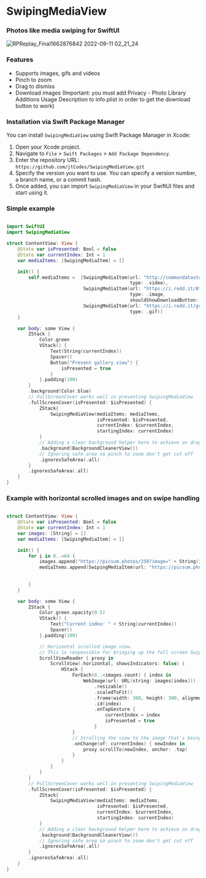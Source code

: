 # SwipingMediaView

### Photos like media swiping for SwiftUI

![RPReplay_Final1662876842 2022-09-11 02_21_24](https://user-images.githubusercontent.com/23707104/189515150-98464eb3-def0-4214-beea-ed9105a13a20.gif)

### Features
- Supports images, gifs and videos
- Pinch to zoom
- Drag to dismiss
- Download images (Important: you must add Privacy - Photo Library Additions Usage Description to info.plist in order to get the download button to work)

### Installation via Swift Package Manager

You can install `SwipingMediaView` using Swift Package Manager in Xcode:

1. Open your Xcode project.
2. Navigate to `File` > `Swift Packages` > `Add Package Dependency`.
3. Enter the repository URL: `https://github.com/jtCodes/SwipingMediaView.git`
4. Specify the version you want to use. You can specify a version number, a branch name, or a commit hash.
5. Once added, you can import `SwipingMediaView` in your SwiftUI files and start using it.

### Simple example
```Swift

import SwiftUI
import SwipingMediaView

struct ContentView: View {
    @State var isPresented: Bool = false
    @State var currentIndex: Int = 1
    var mediaItems: [SwipingMediaItem] = []

    init() {
        self.mediaItems =  [SwipingMediaItem(url: "http://commondatastorage.googleapis.com/gtv-videos-bucket/sample/TearsOfSteel.mp4",
                                             type: .video),
                            SwipingMediaItem(url: "https://i.redd.it/8t6vk567khm91.jpg",
                                             type: .image,
                                             shouldShowDownloadButton: true),
                            SwipingMediaItem(url: "https://i.redd.it/gczavw14bfm91.gif",
                                             type: .gif)]
    }

    var body: some View {
        ZStack {
            Color.green
            VStack() {
                Text(String(currentIndex))
                Spacer()
                Button("Present gallery view") {
                    isPresented = true
                }
            }.padding(100)
        }
        .background(Color.blue)
        // FullScreenCover works well in presenting SwipingMediaView
        .fullScreenCover(isPresented: $isPresented) {
            ZStack{
                SwipingMediaView(mediaItems: mediaItems,
                                 isPresented: $isPresented,
                                 currentIndex: $currentIndex,
                                 startingIndex: currentIndex)
            }
            // Adding a clear background helper here to achieve on drag fading background effect
            .background(BackgroundCleanerView())
            // Ignoring safe area so pinch to zoom don't get cut off
            .ignoresSafeArea(.all)
        }
        .ignoresSafeArea(.all)
    }
}
```
### Example with horizontal scrolled images and on swipe handling
```Swift

struct ContentView: View {
    @State var isPresented: Bool = false
    @State var currentIndex: Int = 1
    var images: [String] = []
    var mediaItems: [SwipingMediaItem] = []

    init() {
        for i in 0..<64 {
            images.append("https://picsum.photos/250?image=" + String(i))
            mediaItems.append(SwipingMediaItem(url: "https://picsum.photos/250?image=" + String(i),
                                                                                        type: .image,
                                                                                        title: "Image " + String(i)))
        }
    }

    var body: some View {
        ZStack {
            Color.green.opacity(0.5)
            VStack() {
                Text("Current index: " + String(currentIndex))
                Spacer()
            }.padding(100)

            // Horizontal scrolled image view.
            // This is responsible for bringing up the full screen SwipingMediaView.
            ScrollViewReader { proxy in
                ScrollView(.horizontal, showsIndicators: false) {
                    HStack {
                        ForEach(0..<images.count) { index in
                            WebImage(url: URL(string: images[index]))
                                .resizable()
                                .scaledToFit()
                                .frame(width: 300, height: 300, alignment: .center)
                                .id(index)
                                .onTapGesture {
                                    currentIndex = index
                                    isPresented = true
                                }
                        }
                        // Scrolling the view to the image that's being shown on SwipingMediaView
                        .onChange(of: currentIndex) { newIndex in
                            proxy.scrollTo(newIndex, anchor: .top)
                        }
                    }
                }
            }
        }
        // FullScreenCover works well in presenting SwipingMediaView
        .fullScreenCover(isPresented: $isPresented) {
            ZStack{
                SwipingMediaView(mediaItems: mediaItems,
                                 isPresented: $isPresented,
                                 currentIndex: $currentIndex,
                                 startingIndex: currentIndex)
            }
            // Adding a clear background helper here to achieve on drag fading background effect
            .background(BackgroundCleanerView())
            // Ignoring safe area so pinch to zoom don't get cut off
            .ignoresSafeArea(.all)
        }
        .ignoresSafeArea(.all)
    }
}
```
